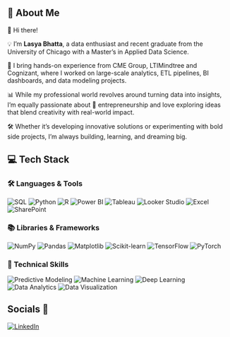 ## 💬 About Me

👋 Hi there! 

💡 I’m **Lasya Bhatta**, a data enthusiast and recent graduate from the University of Chicago with a Master’s in Applied Data Science.

💼 I bring hands-on experience from CME Group, LTIMindtree and Cognizant, where I worked on large-scale analytics, ETL pipelines, BI dashboards, and data modeling projects. 

📊 While my professional world revolves around turning data into insights, I’m equally passionate about 🚀 entrepreneurship and love exploring ideas that blend creativity with real-world impact.  

🛠️ Whether it’s developing innovative solutions or experimenting with bold side projects, I’m always building, learning, and dreaming big.

## 💻 Tech Stack

### 🛠️ Languages & Tools
![SQL](https://img.shields.io/badge/SQL-336791?style=for-the-badge&logo=postgresql&logoColor=white)
![Python](https://img.shields.io/badge/Python-3776AB?style=for-the-badge&logo=python&logoColor=white)
![R](https://img.shields.io/badge/R-276DC3?style=for-the-badge&logo=r&logoColor=white)
![Power BI](https://img.shields.io/badge/Power_BI-F2C811?style=for-the-badge&logo=powerbi&logoColor=black)
![Tableau](https://img.shields.io/badge/Tableau-E97627?style=for-the-badge&logo=tableau&logoColor=white)
![Looker Studio](https://img.shields.io/badge/Looker_Studio-4285F4?style=for-the-badge&logo=looker&logoColor=white)
![Excel](https://img.shields.io/badge/Excel-217346?style=for-the-badge&logo=microsoft-excel&logoColor=white)
![SharePoint](https://img.shields.io/badge/SharePoint-0078D4?style=for-the-badge&logo=microsoftsharepoint&logoColor=white)

### 📚 Libraries & Frameworks
![NumPy](https://img.shields.io/badge/NumPy-013243?style=for-the-badge&logo=numpy&logoColor=white)
![Pandas](https://img.shields.io/badge/Pandas-150458?style=for-the-badge&logo=pandas&logoColor=white)
![Matplotlib](https://img.shields.io/badge/Matplotlib-000000?style=for-the-badge&logo=matplotlib&logoColor=white)
![Scikit-learn](https://img.shields.io/badge/Scikit--learn-F7931E?style=for-the-badge&logo=scikit-learn&logoColor=white)
![TensorFlow](https://img.shields.io/badge/TensorFlow-FF6F00?style=for-the-badge&logo=tensorflow&logoColor=white)
![PyTorch](https://img.shields.io/badge/PyTorch-EE4C2C?style=for-the-badge&logo=pytorch&logoColor=white)

### 💼 Technical Skills

![Predictive Modeling](https://img.shields.io/badge/Predictive_Modeling-blue?style=flat&logo=apache&logoColor=white) 
![Machine Learning](https://img.shields.io/badge/Machine_Learning-green?style=flat&logo=ml&logoColor=white) 
![Deep Learning](https://img.shields.io/badge/Deep_Learning-red?style=flat&logo=neural_network&logoColor=white) 
![Data Analytics](https://img.shields.io/badge/Data_Analytics-orange?style=flat) 
![Data Visualization](https://img.shields.io/badge/Data_Visualization-yellow?style=flat) 


## Socials 🔗
[![LinkedIn](https://img.shields.io/badge/LinkedIn-0077B5?style=for-the-badge&logo=linkedin&logoColor=white)](https://www.linkedin.com/in/lasya-nayani-bhatta/)


